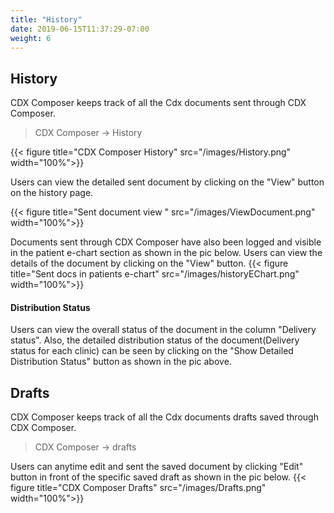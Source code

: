 ```yaml
---
title: "History"
date: 2019-06-15T11:37:29-07:00
weight: 6
---
```

## History
CDX Composer keeps track of all the Cdx documents sent through CDX Composer.
> CDX Composer → History

{{< figure title="CDX Composer History" src="/images/History.png" width="100%">}}

Users can view the detailed sent document by clicking on the "View" button on the history page.

{{< figure title="Sent document view " src="/images/ViewDocument.png" width="100%">}}

Documents sent through CDX Composer have also been logged and visible in the patient e-chart section as shown in the pic below.
Users can view the details of the document by clicking on the "View" button. 
{{< figure title="Sent docs in patients e-chart" src="/images/historyEChart.png" width="100%">}}

#### Distribution Status
Users can view the overall status of the document in the column "Delivery status". Also, the detailed distribution status of the document(Delivery status for each clinic) can be seen by clicking on the "Show Detailed Distribution Status" button as shown in the pic above.

## Drafts
CDX Composer keeps track of all the Cdx documents drafts saved through CDX Composer.
> CDX Composer → drafts

Users can anytime edit and sent the saved document by clicking "Edit" button in front of the specific saved draft as shown in the pic below.
{{< figure title="CDX Composer Drafts" src="/images/Drafts.png" width="100%">}}